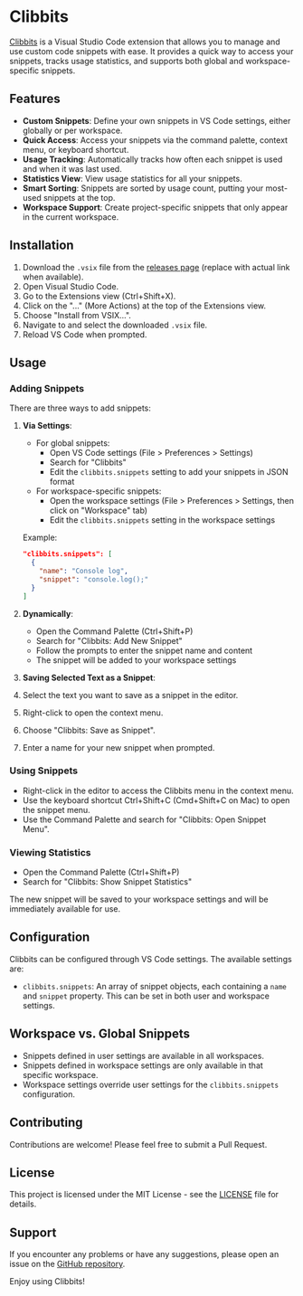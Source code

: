 # Clibbits

[Clibbits](https://marketplace.visualstudio.com/items?itemName=CodeontheRocks.clibbits) is a Visual Studio Code extension that allows you to manage and use custom code snippets with ease. It provides a quick way to access your snippets, tracks usage statistics, and supports both global and workspace-specific snippets.

## Features

- **Custom Snippets**: Define your own snippets in VS Code settings, either globally or per workspace.
- **Quick Access**: Access your snippets via the command palette, context menu, or keyboard shortcut.
- **Usage Tracking**: Automatically tracks how often each snippet is used and when it was last used.
- **Statistics View**: View usage statistics for all your snippets.
- **Smart Sorting**: Snippets are sorted by usage count, putting your most-used snippets at the top.
- **Workspace Support**: Create project-specific snippets that only appear in the current workspace.

## Installation

1. Download the `.vsix` file from the [releases page](https://github.com/yourusername/clibbits/releases) (replace with actual link when available).
2. Open Visual Studio Code.
3. Go to the Extensions view (Ctrl+Shift+X).
4. Click on the "..." (More Actions) at the top of the Extensions view.
5. Choose "Install from VSIX...".
6. Navigate to and select the downloaded `.vsix` file.
7. Reload VS Code when prompted.

## Usage

### Adding Snippets

There are three ways to add snippets:

1. **Via Settings**: 
   - For global snippets:
     - Open VS Code settings (File > Preferences > Settings)
     - Search for "Clibbits"
     - Edit the `clibbits.snippets` setting to add your snippets in JSON format
   - For workspace-specific snippets:
     - Open the workspace settings (File > Preferences > Settings, then click on "Workspace" tab)
     - Edit the `clibbits.snippets` setting in the workspace settings

   Example:
   ```json
   "clibbits.snippets": [
     {
       "name": "Console log",
       "snippet": "console.log();"
     }
   ]
   ```

2. **Dynamically**:
   - Open the Command Palette (Ctrl+Shift+P)
   - Search for "Clibbits: Add New Snippet"
   - Follow the prompts to enter the snippet name and content
   - The snippet will be added to your workspace settings

3. **Saving Selected Text as a Snippet**:
  1. Select the text you want to save as a snippet in the editor.
  2. Right-click to open the context menu.
  3. Choose "Clibbits: Save as Snippet".
  4. Enter a name for your new snippet when prompted.

### Using Snippets

- Right-click in the editor to access the Clibbits menu in the context menu.
- Use the keyboard shortcut Ctrl+Shift+C (Cmd+Shift+C on Mac) to open the snippet menu.
- Use the Command Palette and search for "Clibbits: Open Snippet Menu".

### Viewing Statistics

- Open the Command Palette (Ctrl+Shift+P)
- Search for "Clibbits: Show Snippet Statistics"

The new snippet will be saved to your workspace settings and will be immediately available for use.

## Configuration

Clibbits can be configured through VS Code settings. The available settings are:

- `clibbits.snippets`: An array of snippet objects, each containing a `name` and `snippet` property. This can be set in both user and workspace settings.

## Workspace vs. Global Snippets

- Snippets defined in user settings are available in all workspaces.
- Snippets defined in workspace settings are only available in that specific workspace.
- Workspace settings override user settings for the `clibbits.snippets` configuration.

## Contributing

Contributions are welcome! Please feel free to submit a Pull Request.

## License

This project is licensed under the MIT License - see the [LICENSE](LICENSE) file for details.

## Support

If you encounter any problems or have any suggestions, please open an issue on the [GitHub repository](https://github.com/jtmuller5/clibbits?tab=readme-ov-file).

Enjoy using Clibbits!